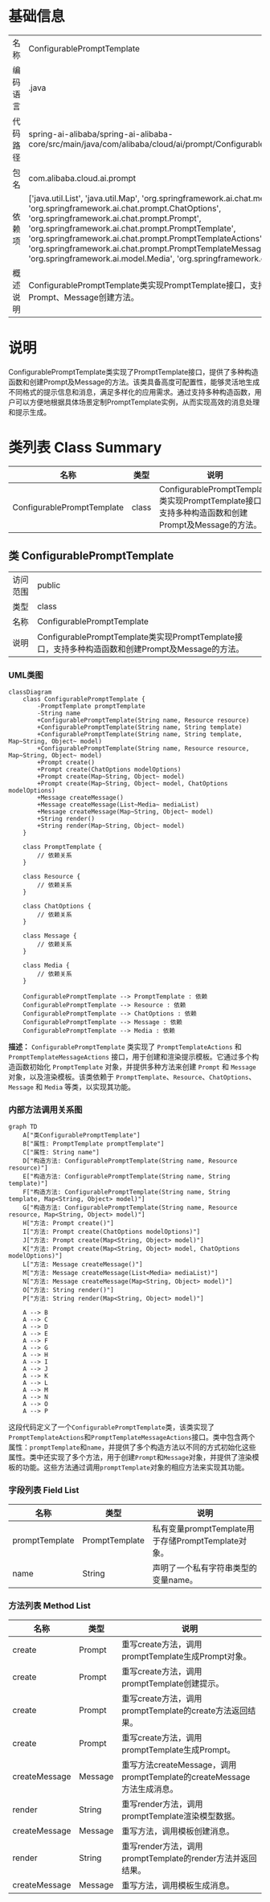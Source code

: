 # 基础信息

|      |      |
|------|------|
| 名称 | ConfigurablePromptTemplate |
| 编码语言 | .java |
| 代码路径 | spring-ai-alibaba/spring-ai-alibaba-core/src/main/java/com/alibaba/cloud/ai/prompt/ConfigurablePromptTemplate.java |
| 包名 | com.alibaba.cloud.ai.prompt |
| 依赖项 | ['java.util.List', 'java.util.Map', 'org.springframework.ai.chat.messages.Message', 'org.springframework.ai.chat.prompt.ChatOptions', 'org.springframework.ai.chat.prompt.Prompt', 'org.springframework.ai.chat.prompt.PromptTemplate', 'org.springframework.ai.chat.prompt.PromptTemplateActions', 'org.springframework.ai.chat.prompt.PromptTemplateMessageActions', 'org.springframework.ai.model.Media', 'org.springframework.core.io.Resource'] |
| 概述说明 | ConfigurablePromptTemplate类实现PromptTemplate接口，支持多构造函数及Prompt、Message创建方法。 |

# 说明

ConfigurablePromptTemplate类实现了PromptTemplate接口，提供了多种构造函数和创建Prompt及Message的方法。该类具备高度可配置性，能够灵活地生成不同格式的提示信息和消息，满足多样化的应用需求。通过支持多种构造函数，用户可以方便地根据具体场景定制PromptTemplate实例，从而实现高效的消息处理和提示生成。

# 类列表 Class Summary

| 名称   | 类型  | 说明 |
|-------|------|-------------|
| ConfigurablePromptTemplate | class | ConfigurablePromptTemplate类实现PromptTemplate接口，支持多种构造函数和创建Prompt及Message的方法。 |



## 类 ConfigurablePromptTemplate

|      |      |
|------|------|
| 访问范围 | public |
| 类型 | class |
| 名称 | ConfigurablePromptTemplate |
| 说明 | ConfigurablePromptTemplate类实现PromptTemplate接口，支持多种构造函数和创建Prompt及Message的方法。 |


### UML类图

```mermaid
classDiagram
    class ConfigurablePromptTemplate {
        -PromptTemplate promptTemplate
        -String name
        +ConfigurablePromptTemplate(String name, Resource resource)
        +ConfigurablePromptTemplate(String name, String template)
        +ConfigurablePromptTemplate(String name, String template, Map~String, Object~ model)
        +ConfigurablePromptTemplate(String name, Resource resource, Map~String, Object~ model)
        +Prompt create()
        +Prompt create(ChatOptions modelOptions)
        +Prompt create(Map~String, Object~ model)
        +Prompt create(Map~String, Object~ model, ChatOptions modelOptions)
        +Message createMessage()
        +Message createMessage(List~Media~ mediaList)
        +Message createMessage(Map~String, Object~ model)
        +String render()
        +String render(Map~String, Object~ model)
    }

    class PromptTemplate {
        // 依赖关系
    }

    class Resource {
        // 依赖关系
    }

    class ChatOptions {
        // 依赖关系
    }

    class Message {
        // 依赖关系
    }

    class Media {
        // 依赖关系
    }

    ConfigurablePromptTemplate --> PromptTemplate : 依赖
    ConfigurablePromptTemplate --> Resource : 依赖
    ConfigurablePromptTemplate --> ChatOptions : 依赖
    ConfigurablePromptTemplate --> Message : 依赖
    ConfigurablePromptTemplate --> Media : 依赖
```

**描述：**
`ConfigurablePromptTemplate` 类实现了 `PromptTemplateActions` 和 `PromptTemplateMessageActions` 接口，用于创建和渲染提示模板。它通过多个构造函数初始化 `PromptTemplate` 对象，并提供多种方法来创建 `Prompt` 和 `Message` 对象，以及渲染模板。该类依赖于 `PromptTemplate`、`Resource`、`ChatOptions`、`Message` 和 `Media` 等类，以实现其功能。


### 内部方法调用关系图

```mermaid
graph TD
    A["类ConfigurablePromptTemplate"]
    B["属性: PromptTemplate promptTemplate"]
    C["属性: String name"]
    D["构造方法: ConfigurablePromptTemplate(String name, Resource resource)"]
    E["构造方法: ConfigurablePromptTemplate(String name, String template)"]
    F["构造方法: ConfigurablePromptTemplate(String name, String template, Map<String, Object> model)"]
    G["构造方法: ConfigurablePromptTemplate(String name, Resource resource, Map<String, Object> model)"]
    H["方法: Prompt create()"]
    I["方法: Prompt create(ChatOptions modelOptions)"]
    J["方法: Prompt create(Map<String, Object> model)"]
    K["方法: Prompt create(Map<String, Object> model, ChatOptions modelOptions)"]
    L["方法: Message createMessage()"]
    M["方法: Message createMessage(List<Media> mediaList)"]
    N["方法: Message createMessage(Map<String, Object> model)"]
    O["方法: String render()"]
    P["方法: String render(Map<String, Object> model)"]

    A --> B
    A --> C
    A --> D
    A --> E
    A --> F
    A --> G
    A --> H
    A --> I
    A --> J
    A --> K
    A --> L
    A --> M
    A --> N
    A --> O
    A --> P
```

这段代码定义了一个`ConfigurablePromptTemplate`类，该类实现了`PromptTemplateActions`和`PromptTemplateMessageActions`接口。类中包含两个属性：`promptTemplate`和`name`，并提供了多个构造方法以不同的方式初始化这些属性。类中还实现了多个方法，用于创建`Prompt`和`Message`对象，并提供了渲染模板的功能。这些方法通过调用`promptTemplate`对象的相应方法来实现其功能。

### 字段列表 Field List

| 名称  | 类型  | 说明 |
|-------|-------|------|
| promptTemplate | PromptTemplate | 私有变量promptTemplate用于存储PromptTemplate对象。 |
| name | String | 声明了一个私有字符串类型的变量name。 |

### 方法列表 Method List

| 名称  | 类型  | 说明 |
|-------|-------|------|
| create | Prompt | 重写create方法，调用promptTemplate生成Prompt对象。 |
| create | Prompt | 重写create方法，调用promptTemplate创建提示。 |
| create | Prompt | 重写create方法，调用promptTemplate的create方法返回结果。 |
| create | Prompt | 重写create方法，调用promptTemplate生成Prompt。 |
| createMessage | Message | 重写方法createMessage，调用promptTemplate的createMessage方法生成消息。 |
| render | String | 重写render方法，调用promptTemplate渲染模型数据。 |
| createMessage | Message | 重写方法，调用模板创建消息。 |
| render | String | 重写render方法，调用promptTemplate的render方法并返回结果。 |
| createMessage | Message | 重写方法，调用模板生成消息。 |




